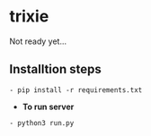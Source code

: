 # trixie
Not ready yet...

## Installtion steps

```
- pip install -r requirements.txt
  ```

- **To run server**
```
- python3 run.py
```
